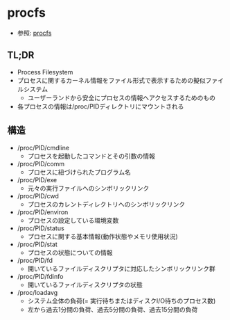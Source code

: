 # procfs
- 参照: [procfs](https://ja.wikipedia.org/wiki/Procfs)

## TL;DR
- Process Filesystem
- プロセスに関するカーネル情報をファイル形式で表示するための擬似ファイルシステム
  - ユーザーランドから安全にプロセスの情報へアクセスするためのもの
- 各プロセスの情報は/proc/PIDディレクトリにマウントされる

## 構造
- /proc/PID/cmdline
  - プロセスを起動したコマンドとその引数の情報
- /proc/PID/comm
  - プロセスに紐づけられたプログラム名
- /proc/PID/exe
  - 元々の実行ファイルへのシンボリックリンク
- /proc/PID/cwd
  - プロセスのカレントディレクトリへのシンボリックリンク
- /proc/PID/environ
  - プロセスの設定している環境変数
- /proc/PID/status
  - プロセスに関する基本情報(動作状態やメモリ使用状況)
- /proc/PID/stat
  - プロセスの状態についての情報
- /proc/PID/fd
  - 開いているファイルディスクリプタに対応したシンボリックリンク群
- /proc/PID/fdinfo
  - 開いているファイルディスクリプタの状態
- /proc/loadavg
  - システム全体の負荷(= 実行待ちまたはディスクI/O待ちのプロセス数)
  - 左から過去1分間の負荷、過去5分間の負荷、過去15分間の負荷
